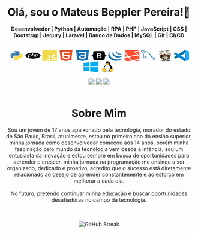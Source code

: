 <div  id = "header"  align = "center"> 
  <h1> Olá, sou o Mateus Beppler Pereira!👋</h1> 
  <p> <b>Desenvolvedor | Python | Automação | RPA | PHP | JavaScript | CSS | Bootstrap | Jequry | Laravel | Banco de Dados | MySQL | Git | CI/CD</b> </p> 

</div>




<div style="display: inline_block" align="center"><br>
<img align="center" alt="Mateus-Python" height="30" width="40" src="https://raw.githubusercontent.com/devicons/devicon/2ae2a900d2f041da66e950e4d48052658d850630/icons/python/python-original.svg">
      <img align="center" alt="Mateus-PHP" height="30" width="40" src="https://raw.githubusercontent.com/devicons/devicon/2ae2a900d2f041da66e950e4d48052658d850630/icons/php/php-plain.svg">
          <img align="center" alt="Mateus-Javascript" height="30" width="40" src="https://raw.githubusercontent.com/devicons/devicon/2ae2a900d2f041da66e950e4d48052658d850630/icons/javascript/javascript-plain.svg">
    <img align="center" alt="Mateus-HTML5" height="30" width="40" src="https://raw.githubusercontent.com/devicons/devicon/2ae2a900d2f041da66e950e4d48052658d850630/icons/html5/html5-plain.svg">
        <img align="center" alt="Mateus-CSS3" height="30" width="40" src="https://raw.githubusercontent.com/devicons/devicon/2ae2a900d2f041da66e950e4d48052658d850630/icons/css3/css3-plain.svg">
        <img align="center" alt="Mateus-Bootstrap5" height="30" width="40" src="https://raw.githubusercontent.com/devicons/devicon/2ae2a900d2f041da66e950e4d48052658d850630/icons/bootstrap/bootstrap-plain.svg">
        <img align="center" alt="Mateus-Jquery" height="30" width="40" src="https://raw.githubusercontent.com/devicons/devicon/2ae2a900d2f041da66e950e4d48052658d850630/icons/jquery/jquery-plain.svg">
        <img align="center" alt="Mateus-Laravel" height="30" width="40" src="https://raw.githubusercontent.com/devicons/devicon/2ae2a900d2f041da66e950e4d48052658d850630/icons/laravel/laravel-plain.svg">
        <img align="center" alt="Mateus-MySQL" height="30" width="40" src="https://raw.githubusercontent.com/devicons/devicon/2ae2a900d2f041da66e950e4d48052658d850630/icons/mysql/mysql-plain.svg">
        <img align="center" alt="Mateus-Composer" height="30" width="40" src="https://raw.githubusercontent.com/devicons/devicon/2ae2a900d2f041da66e950e4d48052658d850630/icons/composer/composer-original.svg">
              <img align="center" alt="Mateus-vscode" height="30" width="40" src="https://raw.githubusercontent.com/devicons/devicon/2ae2a900d2f041da66e950e4d48052658d850630/icons/vscode/vscode-original.svg">
              <img align="center" alt="Mateus-Windows" height="30" width="40" src="https://raw.githubusercontent.com/devicons/devicon/2ae2a900d2f041da66e950e4d48052658d850630/icons/windows8/windows8-original.svg">
   <img align="center" alt="Mateus-Linux" height="30" width="40" src="https://raw.githubusercontent.com/devicons/devicon/2ae2a900d2f041da66e950e4d48052658d850630/icons/linux/linux-original.svg"> 
</div>

<br>

 <div align="center">
 <a href="https://t.me/mbepplerp" target="_blank"><img src="https://img.shields.io/badge/-Telegram-%23314d8f?style=for-the-badge&logo=telegram&logoColor=white" target="_blank"></a>
  <!--<a href="https://instagram.com/kaiopiola" target="_blank"><img src="https://img.shields.io/badge/-Instagram-%23E4405F?style=for-the-badge&logo=instagram&logoColor=white" target="_blank"></a>-->
  <a href = "mailto:mateusbepplerpereira@gmail.com"><img src="https://img.shields.io/badge/Gmail-D14836?style=for-the-badge&logo=gmail&logoColor=white" target="_blank"></a>
  <a href="https://www.linkedin.com/in/mbepplerp" target="_blank"><img src="https://img.shields.io/badge/-LinkedIn-%230077B5?style=for-the-badge&logo=linkedin&logoColor=white" target="_blank"></a> 
</div>

<br>

<div align="center">
<img src="https://komarev.com/ghpvc/?username=mateusbepplerpereira&color=yellow" style="display:none">
</div>


<div align="center">
<h1>Sobre Mim</h1>
</div>


<div align="center">
<p>Sou um jovem de 17 anos apaixonado pela tecnologia, morador do estado de São Paulo, Brasil, atualmente, estou no primeiro ano do ensino superior, minha jornada como desenvolvedor começou aos 14 anos, porém minha fascinação pelo mundo da tecnologia vem desde a infância, sou um entusiasta da inovação e estou sempre em busca de oportunidades para aprender e crescer, minha jornada na programação me ensinou a ser organizado, dedicado e proativo, acredito que o sucesso está diretamente relacionado ao desejo de aprender constantemente e ao esforço em melhorar a cada dia.
<br><br>
No futuro, pretendo continuar minha educação e buscar oportunidades desafiadoras no campo da tecnologia.</p>
</div>
<br><br>
<div id = "stats" align="center" > 
  <img src = "https://streak-stats.demolab.com?user=[mateusbepplerpereira]&theme=transparent&fire=FFDB58"  alt = "GitHub Streak"/> 
</div>


